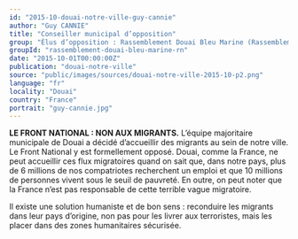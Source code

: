 ```yaml
---
id: "2015-10-douai-notre-ville-guy-cannie"
author: "Guy CANNIE"
title: "Conseiller municipal d’opposition"
group: "Élus d’opposition : Rassemblement Douai Bleu Marine (Rassemblement National)"
groupId: "rassemblement-douai-bleu-marine-rn"
date: "2015-10-01T00:00:00Z"
publication: "douai-notre-ville"
source: "public/images/sources/douai-notre-ville-2015-10-p2.png"
language: "fr"
locality: "Douai"
country: "France"
portrait: "guy-cannie.jpg"
---
```


**LE FRONT NATIONAL : NON AUX MIGRANTS.**
L’équipe majoritaire municipale de Douai a décidé d’accueillir des migrants au sein de notre ville. Le Front National y est formellement opposé. Douai, comme la France, ne peut accueillir ces flux migratoires quand on sait que, dans notre pays, plus de 6 millions de nos compatriotes recherchent un emploi et que 10 millions de personnes vivent sous le seuil de pauvreté. En outre, on peut noter que la France n’est pas responsable de cette terrible vague migratoire.

Il existe une solution humaniste et de bon sens : reconduire les migrants dans leur pays d’origine, non pas pour les livrer aux terroristes, mais les placer dans des zones humanitaires sécurisée.
